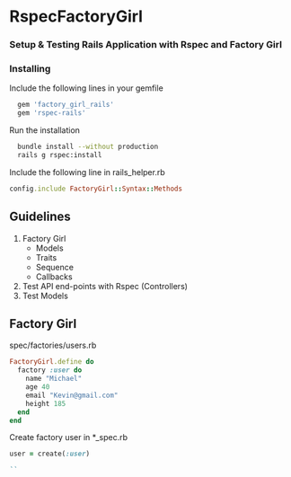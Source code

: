 # RspecFactoryGirl

### Setup & Testing Rails Application with Rspec and Factory Girl

### Installing

Include the following lines in your gemfile
```ruby
  gem 'factory_girl_rails'
  gem 'rspec-rails'
```
Run the installation
```bash
  bundle install --without production
  rails g rspec:install
```
Include the following line in rails_helper.rb 
```ruby
config.include FactoryGirl::Syntax::Methods
```
## Guidelines

1. Factory Girl 
    * Models
    * Traits
    * Sequence
    * Callbacks
2. Test API end-points with Rspec (Controllers)
3. Test Models

## Factory Girl

spec/factories/users.rb
```ruby
FactoryGirl.define do
  factory :user do
    name "Michael"
    age 40
    email "Kevin@gmail.com"
    height 185
  end
end
```
Create factory user in *_spec.rb
```ruby
user = create(:user)

``

